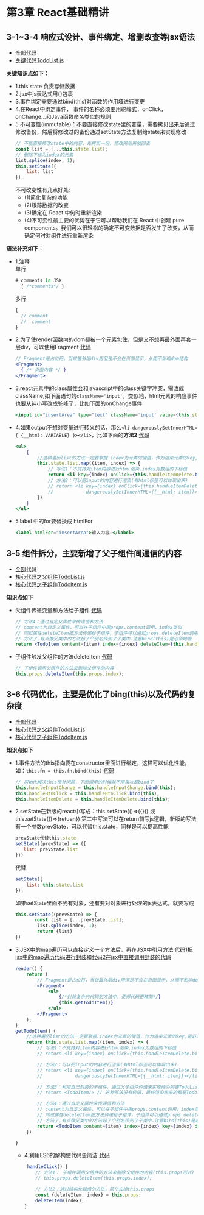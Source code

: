 # 第3章 React基础精讲

## 3-1~3-4 响应式设计、事件绑定、增删改查等jsx语法

+ [全部代码](todolist)
+ [关键代码TodoList.js](todolist/src/TodoList.js)

**关键知识点如下：**

+ 1.this.state 负责存储数据
+ 2.jsx中js表达式用{}包裹
+ 3.事件绑定需要通过bind(this)对函数的作用域进行变更
+ 4.在React中绑定事件， 事件的名称必须要用驼峰式，onClick， onChange...和Java函数命名类似的规则
+ 5.不可变性(immutable)：不要直接修改state里的变量，需要拷贝出来后通过修改备份，然后将修改过的备份通过setState方法复制给state来实现修改
  ```javascript
  // 不能直接修改state中的内容，先拷贝一份，修改完后再放回去
  const list = [...this.state.list];
  // 删除下标为index的元素
  list.splice(index, 1);
  this.setState({
      list: list
  });
  ```
  不可改变性有几点好处:
  + (1)简化复杂的功能
  + (2)跟踪数据的改变
  + (3)确定在 React 中何时重新渲染
  + (4)不可变性最主要的优势在于它可以帮助我们在 React 中创建 pure components。我们可以很轻松的确定不可变数据是否发生了改变，从而确定何时对组件进行重新渲染

**语法补充如下：**

+ 1.注释  
  单行
  ```jsx
  # comments in JSX
    { /*comments*/ }
  ```
  多行  
  ```jsx
  {
    // comment
    //  comment
  }
  ```
+ 2.为了使render函数内的dom都被一个元素包住，但是又不想再最外面再套一层div，可以使用Fragment [代码](todolist/src/TodoList.js#L18)
  ```jsx
  // Fragment是占位符，当做最外层div用但是不会在页面显示，从而不影响dom结构
  <Fragment>
    { /* 页面内容 */ }
  </Fragment>
  ```
+ 3.react元素中的class属性会和javascript中的class关键字冲突，需改成className,如下面语句的`className='input'`，类似地，html元素的响应事件也要从纯小写改成驼峰了，比如下面的onChange事件
  ```jsx
  <input id="insertArea" type="text" className='input' value={this.state.inputValue} onChange={this.handleInputChange.bind(this)}/>
  ```
+ 4.如果output不想对变量进行转义的话，那么`<li dangerouslySetInnerHTML={ {__html: VARIABLE} }></li>`，比如下面的**方法2** [代码](todolist/src/TodoList.js#L35)
  ```jsx
  <ul>
      {
          //这种遍历list的方法一定要掌握.index为元素的键值，作为渲染元素的key,是必须的，否则控制台会告警
          this.state.list.map((item, index) => {
              // 写法1：不支持对item内容进行html渲染.index为数组的下标值
              return <li key={index} onClick={this.handleItemDelete.bind(this, index)}>{item}</li>
              // 方法2：可以把input的内容进行渲染(有html标签可以体现出来)
              // return <li key={index} onClick={this.handleItemDelete.bind(this, index)}
              //            dangerouslySetInnerHTML={{__html: item}}></li>
          })
      }
  </ul>
  ```
+ 5.label 中的for要替换成 htmlFor
  ```jsx
  <label htmlFor="insertArea">输入内容:</label>
  ```

## 3-5 组件拆分，主要新增了父子组件间通信的内容

+ [全部代码](todolist_split)
+ [核心代码之父组件TodoList.js](todolist_split/src/TodoList.js)
+ [核心代码之子组件TodoItem.js](todolist_split/src/TodoItem.js)

**知识点如下**
+ 父组件传递变量和方法给子组件 [代码](todolist_split/src/TodoList.js#L46)
  ```jsx
  // 方法4：通过自定义属性来传递值和方法
  // content为自定义属性，可以在子组件中用props.content调用，index类似
  // 同过属性deleteItem把方法传递给子组件，子组件可以通过props.deleteItem调用父类的handleItemDelete
  // 方法了,有点像父类中的方法起了个别名传到了子类中.注意bind(this)是必须地哦
  return <TodoItem content={item} index={index} deleteItem={this.handleItemDelete.bind(this)}/>
  ```
+ 子组件触发父组件的方法deleteItem [代码](todolist_split/src/TodoItem.js#L16)
  ```jsx
  // 子组件调用父组件的方法来删除父组件的内容
  this.props.deleteItem(this.props.index);
  ```

## 3-6 代码优化，主要是优化了bing(this)以及代码的复杂度

+ [全部代码](todolist_split_optimize)
+ [核心代码之父组件TodoList.js](todolist_split_optimize/src/TodoList.js)
+ [核心代码之子组件TodoItem.js](todolist_split_optimize/src/TodoItem.js)

**知识点如下**
+ 1.事件方法的this指向要在constructor里面进行绑定，这样可以优化性能，如：`this.fn = this.fn.bind(this)` [代码](todolist_split_optimize/src/TodoList.js#L15)
  ```jsx
  // 初始化解决this指针问题，下面调用的时候就不用每次都bind了
  this.handleInputChange = this.handleInputChange.bind(this);
  this.handleBtnClick = this.handleBtnClick.bind(this);
  this.handleItemDelete = this.handleItemDelete.bind(this);
  ```
+ 2.setState在新版的react中写成：this.setState(()=>({})) 或 this.setState(()=>{retuen})  第二中写法可以在return前写js逻辑，新版的写法有一个参数prevState，可以代替this.state，同样是可以提高性能
  ```jsx
  prevState代替this.state
  setState((prevState) => ({
     list: prevState.list
  }))
  ```
  代替
  ```jsx
  setState({
      list: this.state.list
  });
  ```
  如果setState里面不光有对象，还有要对对象进行处理的js表达式，就要写成
  ```jsx
  this.setState((prevState) => {
         const list = [...prevState.list];
          list.splice(index, 1);
          return {list}
  })
  ```
+ 3.JSX中的map遍历可以直接定义一个方法后，再在JSX中引用方法 [代码1把jsx中的map遍历代码进行封装](todolist_split_optimize/src/TodoList.js#L76)和[代码2在jsx中直接调用封装的代码](todolist_split_optimize/src/TodoList.js#L34)
  
  
  ```jsx
  render() {
      return (
          // Fragment是占位符，当做最外层div用但是不会在页面显示，从而不影响dom结构
          <Fragment>
              <ul>
                  {/*封装复杂的代码到方法中，使得代码更精简*/}
                  {this.getTodoItem()}
              </ul>
          </Fragment>
      );
  }
  getTodoItem() {
      //这种遍历list的方法一定要掌握.index为元素的键值，作为渲染元素的key,是必须的，否则控制台会告警
      return this.state.list.map((item, index) => {
          // 写法1：不支持对item内容进行html渲染.index为数组的下标值
          // return <li key={index} onClick={this.handleItemDelete.bind(this, index)}>{item}</li>

          // 方法2：可以把input的内容进行渲染(有html标签可以体现出来)
          // return <li key={index} onClick={this.handleItemDelete.bind(this, index)}
          //            dangerouslySetInnerHTML={{__html: item}}></li>

          // 方法3：利用自己封装的子组件，通过父子组件传值来实现待办列表TodoList
          // return <TodoItem/> // 这种写法没有传值，最终渲染出来的都是TodoItem的默认值

          // 方法4：通过自定义属性来传递值和方法
          // content为自定义属性，可以在子组件中用props.content调用，index类似
          // 同过属性deleteItem把方法传递给子组件，子组件可以通过props.deleteItem调用父类的handleItemDelete
          // 方法了,有点像父类中的方法起了个别名传到了子类中.注意bind(this)是必须地哦
          return <TodoItem content={item} index={index} key={index} deleteItem={this.handleItemDelete}/>
      })

  }
  ```

  + 4.利用ES6的解构使代码更简洁 [代码](todolist_split_optimize/src/TodoItem.js#L24)
  
    ```javascript
     handleClick() {
        // 方法1： 子组件调用父组件的方法来删除父组件的内容(this.props形式)
        // this.props.deleteItem(this.props.index);

        // 方法2：通过结构化赋值的方法，简化去掉this.props
        const {deleteItem, index} = this.props;
        deleteItem(index);
    }
    ```



